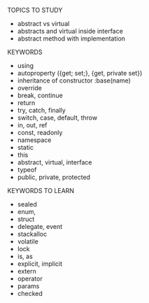 TOPICS TO STUDY
- abstract vs virtual
- abstracts and virtual inside interface
- abstract method with implementation

KEYWORDS
- using
- autoproperty ({get; set;}, {get, private set})
- inheritance of constructor :base(name)
- override
- break, continue
- return
- try, catch, finally
- switch, case, default, throw
- in, out, ref
- const, readonly
- namespace
- static
- this
- abstract, virtual, interface
- typeof
- public, private, protected

KEYWORDS TO LEARN
- sealed
- enum,
- struct
- delegate, event
- stackalloc
- volatile
- lock
- is, as
- explicit, implicit
- extern
- operator
- params
- checked
